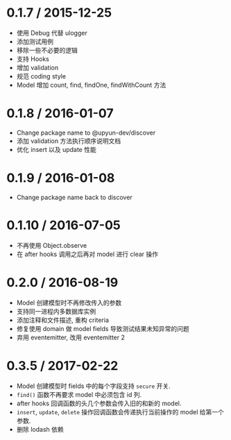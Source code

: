 0.1.7 / 2015-12-25
==================

* 使用 Debug 代替 ulogger
* 添加测试用例
* 移除一些不必要的逻辑
* 支持 Hooks
* 增加 validation
* 规范 coding style
* Model 增加 count, find, findOne, findWithCount 方法

0.1.8 / 2016-01-07
==================

* Change package name to @upyun-dev/discover
* 添加 validation 方法执行顺序说明文档
* 优化 insert 以及 update 性能

0.1.9 / 2016-01-08
==================

* Change package name back to discover

0.1.10 / 2016-07-05
==================

* 不再使用 Object.observe
* 在 after hooks 调用之后再对 model 进行 clear 操作

0.2.0 / 2016-08-19
==================

* Model 创建模型时不再修改传入的参数
* 支持同一进程内多数据库实例
* 添加注释和文件描述, 重构 criteria
* 修复使用 domain 做 model fields 导致测试结果未知异常的问题
* 弃用 eventemitter, 改用 eventemitter 2

0.3.5 / 2017-02-22
==================

* Model 创建模型时 fields 中的每个字段支持 `secure` 开关.
* `find()` 函数不再要求 model 中必须包含 id 列.
* after hooks 回调函数的头几个参数会传入旧的和新的 model.
* `insert`, `update`, `delete` 操作回调函数会传递执行当前操作的 model 给第一个参数.
* 删除 lodash 依赖
